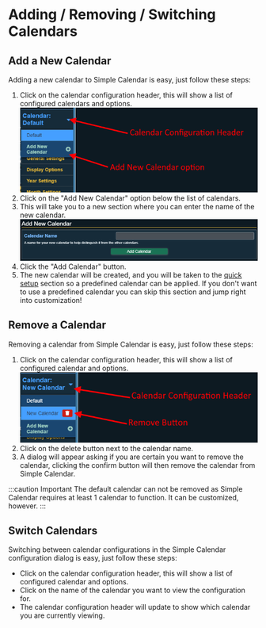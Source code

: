 # Adding / Removing / Switching Calendars

## Add a New Calendar

Adding a new calendar to Simple Calendar is easy, just follow these steps:

1. Click on the calendar configuration header, this will show a list of configured calendars and options.
![](../images/calendar-add-header.png)
2. Click on the "Add New Calendar" option below the list of calendars.
3. This will take you to a new section where you can enter the name of the new calendar.
![](../images/calendar-add-new.png)
4. Click the "Add Calendar" button.
5. The new calendar will be created, and you will be taken to the [quick setup](quick-setup.md) section so a predefined calendar can be applied. If you don't want to use a predefined calendar you can skip this section and jump right into customization!

## Remove a Calendar

Removing a calendar from Simple Calendar is easy, just follow these steps:

1. Click on the calendar configuration header, this will show a list of configured calendar and options.
![](../images/calendar-remove.png)
2. Click on the delete button next to the calendar name.
3. A dialog will appear asking if you are certain you want to remove the calendar, clicking the confirm button will then remove the calendar from Simple Calendar.

:::caution Important
The default calendar can not be removed as Simple Calendar requires at least 1 calendar to function. It can be customized, however.
:::

## Switch Calendars

Switching between calendar configurations in the Simple Calendar configuration dialog is easy, just follow these steps:

- Click on the calendar configuration header, this will show a list of configured calendar and options. 
- Click on the name of the calendar you want to view the configuration for.
- The calendar configuration header will update to show which calendar you are currently viewing.
